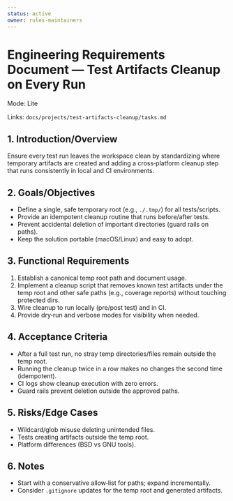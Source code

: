 ```yaml
---
status: active
owner: rules-maintainers
---
```


# Engineering Requirements Document — Test Artifacts Cleanup on Every Run

Mode: Lite

Links: `docs/projects/test-artifacts-cleanup/tasks.md`

## 1. Introduction/Overview

Ensure every test run leaves the workspace clean by standardizing where temporary artifacts are created and adding a cross‑platform cleanup step that runs consistently in local and CI environments.

## 2. Goals/Objectives

- Define a single, safe temporary root (e.g., `./.tmp/`) for all tests/scripts.
- Provide an idempotent cleanup routine that runs before/after tests.
- Prevent accidental deletion of important directories (guard rails on paths).
- Keep the solution portable (macOS/Linux) and easy to adopt.

## 3. Functional Requirements

1. Establish a canonical temp root path and document usage.
2. Implement a cleanup script that removes known test artifacts under the temp root and other safe paths (e.g., coverage reports) without touching protected dirs.
3. Wire cleanup to run locally (pre/post test) and in CI.
4. Provide dry‑run and verbose modes for visibility when needed.

## 4. Acceptance Criteria

- After a full test run, no stray temp directories/files remain outside the temp root.
- Running the cleanup twice in a row makes no changes the second time (idempotent).
- CI logs show cleanup execution with zero errors.
- Guard rails prevent deletion outside the approved paths.

## 5. Risks/Edge Cases

- Wildcard/glob misuse deleting unintended files.
- Tests creating artifacts outside the temp root.
- Platform differences (BSD vs GNU tools).

## 6. Notes

- Start with a conservative allow‑list for paths; expand incrementally.
- Consider `.gitignore` updates for the temp root and generated artifacts.
